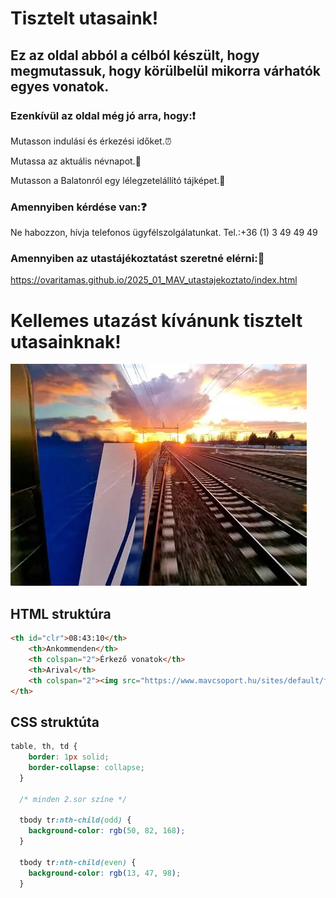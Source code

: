 # Tisztelt utasaink!

## Ez az oldal abból a célból készült, hogy megmutassuk, hogy körülbelül mikorra várhatók egyes vonatok.
### Ezenkívül az oldal még jó arra, hogy:❗

Mutasson indulási és érkezési időket.⏰

Mutassa az aktuális névnapot.📅

Mutasson a Balatonról egy lélegzetelállító tájképet.🌅

### Amennyiben kérdése van:❓

Ne habozzon, hívja telefonos ügyfélszolgálatunkat.
Tel.:+36 (1) 3 49 49 49

### Amennyiben az utastájékoztatást szeretné elérni:🔗

https://ovaritamas.github.io/2025_01_MAV_utastajekoztato/index.html

# Kellemes utazást kívánunk tisztelt utasainknak!

![mav_img](th.png)



## HTML struktúra
```html
<th id="clr">08:43:10</th>
    <th>Ankommenden</th>
    <th colspan="2">Érkező vonatok</th>
    <th>Arival</th>
    <th colspan="2"><img src="https://www.mavcsoport.hu/sites/default/files/mav-szarnyaskerek.png" alt="mav_logo" height="20px"></th>
</th>
```

## CSS struktúta
```css
table, th, td {
    border: 1px solid;
    border-collapse: collapse;
  }
  
  /* minden 2.sor színe */
  
  tbody tr:nth-child(odd) {
    background-color: rgb(50, 82, 168);
  }

  tbody tr:nth-child(even) {
    background-color: rgb(13, 47, 98);
  }
```



